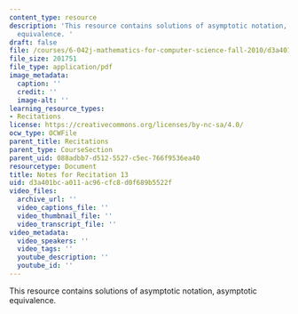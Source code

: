 ```yaml
---
content_type: resource
description: 'This resource contains solutions of asymptotic notation, asymptotic
  equivalence. '
draft: false
file: /courses/6-042j-mathematics-for-computer-science-fall-2010/d3a401bca011ac96cfc8d0f689b5522f_MIT6_042JF10_rec13_sol.pdf
file_size: 201751
file_type: application/pdf
image_metadata:
  caption: ''
  credit: ''
  image-alt: ''
learning_resource_types:
- Recitations
license: https://creativecommons.org/licenses/by-nc-sa/4.0/
ocw_type: OCWFile
parent_title: Recitations
parent_type: CourseSection
parent_uid: 088adbb7-d512-5527-c5ec-766f9536ea40
resourcetype: Document
title: Notes for Recitation 13
uid: d3a401bc-a011-ac96-cfc8-d0f689b5522f
video_files:
  archive_url: ''
  video_captions_file: ''
  video_thumbnail_file: ''
  video_transcript_file: ''
video_metadata:
  video_speakers: ''
  video_tags: ''
  youtube_description: ''
  youtube_id: ''
---
```

This resource contains solutions of asymptotic notation, asymptotic equivalence.